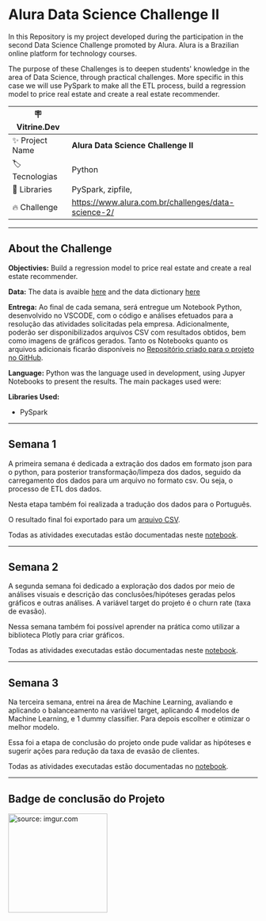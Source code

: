 # Alura Data Science Challenge II
In this Repository is my project developed during the participation in the second Data Science Challenge promoted by Alura. Alura is a Brazilian online platform for technology courses.

The purpose of these Challenges is to deepen students' knowledge in the area of ​​Data Science, through practical challenges. More specific in this case we will use PySpark to make all the ETL process, build a regression model to price real estate and create a real estate recommender.

| :placard: Vitrine.Dev |     |
| -------------  | --- |
| :sparkles: Project Name        | **Alura Data Science Challenge II**
| :label: Tecnologias | Python
| :rocket: Libraries         | PySpark, zipfile,
| :fire: Challenge     | https://www.alura.com.br/challenges/data-science-2/

---

## About the Challenge

**Objectivies:** Build a regression model to price real estate and create a real estate recommender.

**Data:** The data is avaible [here]() and the data dictionary [here]()

**Entrega:** Ao final de cada semana, será entregue um Notebook Python, desenvolvido no VSCODE, com  o código e análises efetuados para a resolução das atividades solicitadas pela empresa. Adicionalmente, poderão ser disponibilizados  arquivos CSV com resultados obtidos, bem como imagens de gráficos gerados. Tanto os Notebooks quanto os arquivos adicionais ficarão disponíveis no [Repositório criado para o projeto no GitHub](https://github.com/Lacerdash/Alura_Challenge_Data_Science).

**Language:** Python was the language used in development, using Jupyer Notebooks to present the results. The main packages used were:

**Libraries Used:**
- PySpark

---

## Semana 1

A primeira semana é dedicada a extração dos dados em formato json para o python, para posterior transformação/limpeza dos dados, seguido da carregamento dos dados para um arquivo no formato csv. Ou seja, o processo de ETL dos dados.

Nesta etapa também foi realizada a tradução dos dados para o Português.

O resultado final foi exportado para um [arquivo CSV](https://github.com/Lacerdash/Alura_Challenge_Data_Science/blob/main/Semana%2001/dados%20limpos.csv).

Todas as atividades executadas estão documentadas neste [notebook](https://github.com/Lacerdash/Alura_Challenge_Data_Science/blob/main/Semana%2001/Limpeza%20de%20dados.ipynb).

---

## Semana 2

A segunda semana foi dedicado a exploração dos dados por meio de análises visuais e descrição das conclusões/hipóteses geradas pelos gráficos e outras análises. A variável target do projeto é o churn rate (taxa de evasão). 

Nessa semana também foi possível aprender na prática como utilizar a biblioteca Plotly para criar gráficos.

Todas as atividades executadas estão documentadas neste [notebook](https://github.com/Lacerdash/Alura_Challenge_Data_Science/blob/main/Semana%2002/Explorando%20os%20dados.ipynb).

---

## Semana 3

Na terceira semana, entrei na área de Machine Learning, avaliando e aplicando o balanceamento na variável target, aplicando 4 modelos de Machine Learning, e 1 dummy classifier. Para depois escolher e otimizar o melhor modelo.

Essa foi a etapa de conclusão do projeto onde pude validar as hipóteses e sugerir ações para redução da taxa de evasão de clientes.

Todas as atividades executadas estão documentadas no [notebook](https://github.com/Lacerdash/Alura_Challenge_Data_Science/blob/main/Semana%2003/Machine%20Learning.ipynb).

---

## Badge de conclusão do Projeto

<a href="https://imgur.com/rvbXegn"><img src="https://i.imgur.com/rvbXegn.png" title="source: imgur.com" width="200" height="200"/></a>
